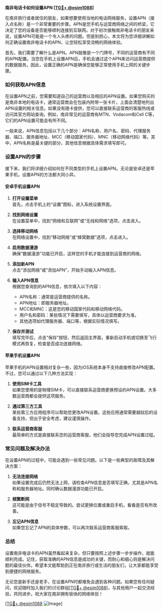 **南非电话卡如何设置APN [[TG💪+ @esim1088](https://t.me/s/esim1088)]**

在南非旅行或者居住的朋友，如果想要使用当地的电话网络服务，设置APN（接入点名称）是一个非常重要的步骤。APN是您手机与运营商网络之间的桥梁，它决定了您的设备是否能够顺利连接到互联网。对于初次接触南非电话卡的朋友来说，设置APN可能是一个令人头疼的问题。但是别担心，本文将为您详细讲解如何正确设置南非电话卡的APN，让您轻松享受流畅的网络体验。

首先，我们需要了解什么是APN。APN就像是一个门牌号，不同的运营商有不同的APN配置。当您在手机上设置APN后，手机会通过这个APN来访问运营商提供的数据服务。因此，设置正确的APN是确保您能够正常使用手机上网的关键步骤。

### 如何获取APN信息

在设置APN之前，您需要知道自己的运营商以及相应的APN设置。如果您购买的是南非本地的电话卡，通常运营商会在包装内附带一张卡片，上面会清楚地列出APN设置的相关信息。如果没有随卡提供，您可以直接联系运营商的客服热线或访问其官方网站查询。例如，南非常见的运营商有MTN、Vodacom和Cell C等，它们的APN设置可能会有所不同。

一般来说，APN信息包括以下几个部分：APN名称、用户名、密码、代理服务器、端口、服务器地址、MCC（移动国家代码）、MNC（移动网络代码）等。其中，APN名称是最关键的部分，其他信息根据具体需求填写即可。

### 设置APN的步骤

接下来，我们将详细介绍如何在不同类型的手机上设置APN。无论是安卓还是苹果手机，设置APN的方法都大同小异。

#### 安卓手机设置APN

1. **打开设置菜单**  
   首先，点击手机上的“设置”图标，进入系统设置界面。

2. **找到网络设置**  
   在设置菜单中，找到“网络和互联网”或“无线和网络”选项，点击进入。

3. **选择移动网络**  
   在网络设置中，找到“移动网络”或“蜂窝数据”选项，点击进入。

4. **启用数据漫游**  
   确保“数据漫游”功能已开启，这样您的手机才能连接到运营商的网络。

5. **添加新APN**  
   点击“添加网络”或“添加APN”，开始手动输入APN信息。

6. **输入APN信息**  
   根据您查询到的APN信息，依次填入以下内容：
   - APN名称：通常是运营商提供的名称。
   - APN地址：即服务器地址。
   - MCC和MNC：这是您的移动国家代码和移动网络代码。
   - 用户名和密码：某些情况下需要填写，具体以运营商要求为准。
   - 其他选项如代理服务器、端口等，根据实际情况填写。

7. **保存并测试**  
   填写完毕后，点击“保存”按钮，然后返回主界面，重新启动手机或切换至飞行模式再恢复，检查是否成功连接网络。

#### 苹果手机设置APN

苹果手机的APN设置相对复杂一些，因为iOS系统本身不支持直接修改APN配置。不过，您可以通过以下几种方法实现：

1. **使用SIM卡工具**  
   如果您使用的是物理SIM卡，可以直接联系运营商更换预设的APN设置。大多数运营商都会提供这项服务。

2. **通过第三方工具**  
   某些第三方应用程序可以帮助您更改APN设置。这些应用通常需要越狱后的设备支持，但出于安全考虑，建议谨慎操作。

3. **联系运营商客服**  
   最简单的方式是直接联系您的运营商客服，他们会指导您完成APN设置过程。

### 常见问题及解决办法

在设置APN的过程中，可能会遇到一些常见问题。以下是一些典型的故障及其解决方案：

1. **无法连接网络**  
   如果设置完成后仍然无法上网，请检查APN信息是否填写正确，尤其是APN名称和服务器地址。同时确认数据漫游功能已开启。

2. **频繁断网**  
   这可能是由于信号不稳定导致的。尝试更换位置或重启手机，看看是否有所改善。

3. **忘记APN信息**  
   如果您忘记了APN的具体参数，可以再次联系运营商客服索取。

### 总结

设置南非电话卡的APN虽然看起来复杂，但只要按照上述步骤一步步操作，就能顺利完成。记住，获取准确的APN信息是成功的关键，而耐心和细心则是解决问题的最佳伙伴。希望本文能帮助到正在南非旅行或生活的朋友们，让大家都能享受到便捷的网络服务。

无论您是新手还是老手，在设置APN时都难免会遇到各种问题。如果您有任何疑问，欢迎随时加入我们的讨论群组[[TG💪+ @esim1088](https://t.me/s/esim1088)]，与其他用户一起交流经验，共同进步。祝大家在南非拥有愉快的网络体验！

[[TG💪+ @esim1088](https://t.me/s/esim1088) ![Image](https://i.postimg.cc/4NQfJmqS/Snipaste-2025-05-13-00-14-12.png)]